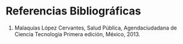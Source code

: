 # Referencias Bibliográficas

1. Malaquías López Cervantes, Salud Pública, Agendaciudadana de Ciencia Tecnología Primera edición,
México, 2013. 
